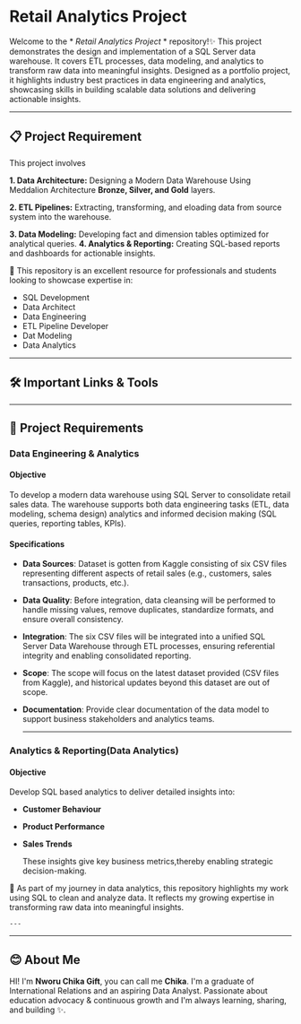 # Retail Analytics Project

Welcome to the * *Retail Analytics Project* * repository!✨
This project demonstrates the design and implementation of a SQL Server data warehouse. It covers ETL processes, data modeling, and analytics to transform raw data into meaningful insights. Designed as a portfolio project, it highlights industry best practices in data engineering and analytics, showcasing skills in building scalable data solutions and delivering actionable insights.

---

## 📋 Project Requirement

This project involves

   **1. Data Architecture:** Designing a Modern Data Warehouse Using Meddalion Architecture **Bronze, Silver, and Gold** layers.
   
   **2. ETL Pipelines:** Extracting, transforming, and eloading data from source system into the warehouse.
   
   **3. Data Modeling:** Developing fact and dimension tables optimized for analytical queries.
   **4. Analytics & Reporting:** Creating SQL-based reports and dashboards for actionable insights.

🎯 This repository is an excellent resource for professionals and students looking to showcase expertise in:

- SQL Development
- Data Architect
- Data Engineering
- ETL Pipeline Developer
- Dat Modeling
- Data Analytics
  
---

## 🛠️ Important Links & Tools



---
## 🚀 Project Requirements

### Data Engineering & Analytics

#### Objective
To develop a modern data warehouse using SQL Server to consolidate retail sales data. The warehouse supports both data engineering tasks (ETL, data modeling, schema design) analytics and informed decision making (SQL queries, reporting tables, KPIs).

#### Specifications
- **Data Sources**: Dataset is gotten from Kaggle consisting of six CSV files representing different aspects of retail sales (e.g., customers, sales transactions, products, etc.).
- **Data Quality**: Before integration, data cleansing will be performed to handle missing values, remove duplicates, standardize formats, and ensure overall consistency.
- **Integration**: The six CSV files will be integrated into a unified SQL Server Data Warehouse through ETL processes, ensuring referential integrity and enabling consolidated reporting.
- **Scope**: The scope will focus on the latest dataset provided (CSV files from Kaggle), and historical updates beyond this dataset are out of scope.
- **Documentation**: Provide clear documentation of the data model to support business stakeholders and analytics teams.

  ----

 ### Analytics & Reporting(Data Analytics)

 #### Objective
 Develop SQL based analytics to deliver detailed insights into:
 - **Customer Behaviour**
 - **Product Performance**
 - **Sales Trends**

   These insights give key business metrics,thereby enabling strategic decision-making.

 🎯 As part of my journey in data analytics, this repository highlights my work using SQL to clean and analyze data.
    It reflects my growing expertise in transforming raw data into meaningful insights.

    ---



    

   ---

   ## 😊 About Me

   HI! I'm **Nworu Chika Gift**, you can call me **Chika**. I'm a graduate of International Relations and an aspiring Data Analyst. Passionate about education advocacy & continuous growth and I'm always learning, sharing, and building ✨.
